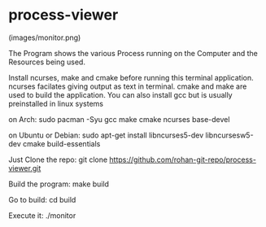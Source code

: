 # process-viewer
(images/monitor.png)

The Program shows the various Process running on the Computer and the Resources being used.

Install ncurses, make and cmake before running this terminal application.
ncurses facilates giving output as text in terminal.
cmake and make are used to build the application.
You can also install gcc but is usually preinstalled in linux systems

on Arch:
sudo pacman -Syu gcc make cmake ncurses base-devel

on Ubuntu or Debian:
sudo apt-get install libncurses5-dev libncursesw5-dev cmake build-essentials

Just Clone the repo:
 git clone https://github.com/rohan-git-repo/process-viewer.git

Build the program:
make build

Go to build:
cd build

Execute it:
./monitor
